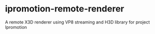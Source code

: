 # ipromotion-remote-renderer
A remote X3D renderer using VP8 streaming and H3D library for project Ipromotion
